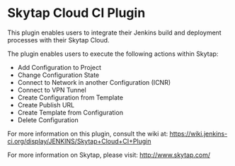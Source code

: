 Skytap Cloud CI Plugin
=======================

This plugin enables users to integrate their Jenkins build and deployment processes with their Skytap Cloud.

The plugin enables users to execute the following actions within Skytap:

- Add Configuration to Project
- Change Configuration State
- Connect to Network in another Configuration (ICNR)
- Connect to VPN Tunnel
- Create Configuration from Template
- Create Publish URL
- Create Template from Configuration
- Delete Configuration

For more information on this plugin, consult the wiki at: https://wiki.jenkins-ci.org/display/JENKINS/Skytap+Cloud+CI+Plugin

For more information on Skytap, please visit: http://www.skytap.com/
